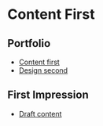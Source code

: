 # Content First

## Portfolio

- [Content first](/index.md)
- [Design second](/english-for-designers/02-first-impression/Koukalova-draft-first-impression-2023.pdf) 


## First Impression

- [Draft content](../02-first-impression/index.md)

